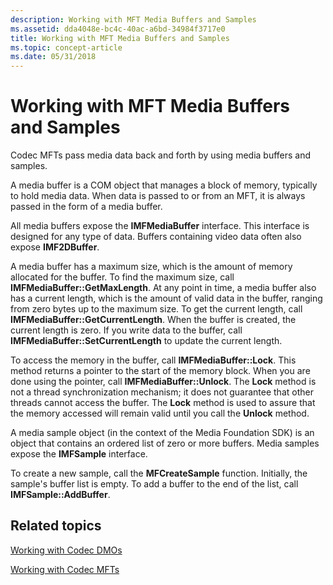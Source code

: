 ```yaml
---
description: Working with MFT Media Buffers and Samples
ms.assetid: dda4048e-bc4c-40ac-a6bd-34984f3717e0
title: Working with MFT Media Buffers and Samples
ms.topic: concept-article
ms.date: 05/31/2018
---
```


# Working with MFT Media Buffers and Samples

Codec MFTs pass media data back and forth by using media buffers and samples.

A media buffer is a COM object that manages a block of memory, typically to hold media data. When data is passed to or from an MFT, it is always passed in the form of a media buffer.

All media buffers expose the **IMFMediaBuffer** interface. This interface is designed for any type of data. Buffers containing video data often also expose **IMF2DBuffer**.

A media buffer has a maximum size, which is the amount of memory allocated for the buffer. To find the maximum size, call **IMFMediaBuffer::GetMaxLength**. At any point in time, a media buffer also has a current length, which is the amount of valid data in the buffer, ranging from zero bytes up to the maximum size. To get the current length, call **IMFMediaBuffer::GetCurrentLength**. When the buffer is created, the current length is zero. If you write data to the buffer, call **IMFMediaBuffer::SetCurrentLength** to update the current length.

To access the memory in the buffer, call **IMFMediaBuffer::Lock**. This method returns a pointer to the start of the memory block. When you are done using the pointer, call **IMFMediaBuffer::Unlock**. The **Lock** method is not a thread synchronization mechanism; it does not guarantee that other threads cannot access the buffer. The **Lock** method is used to assure that the memory accessed will remain valid until you call the **Unlock** method.

A media sample object (in the context of the Media Foundation SDK) is an object that contains an ordered list of zero or more buffers. Media samples expose the **IMFSample** interface.

To create a new sample, call the **MFCreateSample** function. Initially, the sample's buffer list is empty. To add a buffer to the end of the list, call **IMFSample::AddBuffer**.

## Related topics

<dl> <dt>

[Working with Codec DMOs](workingwithcodecdmos.md)
</dt> <dt>

[Working with Codec MFTs](workingwithcodecmfts.md)
</dt> </dl>

 

 



